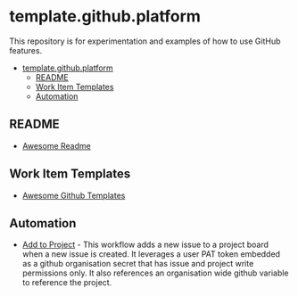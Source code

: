 # template.github.platform

This repository is for experimentation and examples of how to use GitHub features.

- [template.github.platform](#templategithubplatform)
  - [README](#readme)
  - [Work Item Templates](#work-item-templates)
  - [Automation](#automation)

## README

- [Awesome Readme](https://github.com/matiassingers/awesome-readme)

## Work Item Templates

- [Awesome Github Templates](https://github.com/devspace/awesome-github-templates)

## Automation

- [Add to Project](.github/workflows/add-to-project.yml) - This workflow adds a new issue to a project board when a new issue is created. It leverages a user PAT token embedded as a github organisation secret that has issue and project write permissions only. It also references an organisation wide github variable to reference the project.
